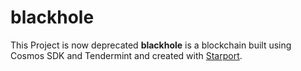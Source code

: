 # blackhole
This Project is now deprecated
**blackhole** is a blockchain built using Cosmos SDK and Tendermint and created with [Starport](https://starport.com).
